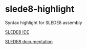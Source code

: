 # slede8-highlight
Syntax highlight for SLEDE8 assembly

[SLEDE8 IDE](https://slede8.npst.no/)

[SLEDE8 documentation](https://dass.npst.no/filer/06-d5ae2db1e3a5e09627819701955556ea/SLEDE8.md)